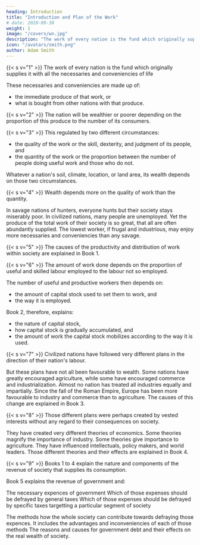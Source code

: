 ```yaml
---
heading: Introduction
title: "Introduction and Plan of the Work"
# date: 2020-09-30
weight: 1
image: "/covers/wn.jpg"
description: "The work of every nation is the fund which originally supplies it with all the necessaries and conveniencies of life"
icon: "/avatars/smith.png"
author: Adam Smith
---
```



{{< s v="1" >}} The work of every nation is the fund which originally supplies it with all the necessaries and conveniencies of life

These necessaries and conveniencies are made up of:
- the immediate produce of that work, or
- what is bought from other nations with that produce.


{{< s v="2" >}} The nation will be wealthier or poorer depending on the proportion of this produce to the number of its consumers.


{{< s v="3" >}} This regulated by two different circumstances:
- the quality of the work or the skill, dexterity, and judgment of its people, and
- the quantity of the work or the proportion between the number of people doing useful work and those who do not.


Whatever a nation's soil, climate, location, or land area, its wealth depends on those two circumstances.


{{< s v="4" >}} Wealth depends more on the quality of work than the quantity.

In savage nations of hunters, everyone hunts but their society stays miserably poor.
In civilized nations, many people are unemployed.
Yet the produce of the total work of their society is so great, that all are often abundantly supplied.
The lowest worker, if frugal and industrious, may enjoy more necessaries and conveniencies than any savage.

{{< s v="5" >}} The causes of the productivity and distribution of work within society are explained in Book 1.

{{< s v="6" >}} The amount of work done depends on the proportion of useful and skilled labour employed to the labour not so employed.

The number of useful and productive workers then depends on:
- the amount of capital stock used to set them to work, and
- the way it is employed.

Book 2, therefore, explains:
- the nature of capital stock,
- how capital stock is gradually accumulated, and
- the amount of work the capital stock mobilizes according to the way it is used.


{{< s v="7" >}} Civilized nations have followed very different plans in the direction of their nation's labour.

But these plans have not all been favourable to wealth.
Some nations have greatly encouraged agriculture, while some have encouraged commerce and industrialization.
Almost no nation has treated all industries equally and impartially.
Since the fall of the Roman Empire, Europe has been more favourable to industry and commerce than to agriculture.
The causes of this change are explained in Book 3.


{{< s v="8" >}} Those different plans were perhaps created by vested interests without any regard to their consequences on society.

They have created very different theories of economics.
Some theories magnify the importance of industry.
Some theories give importance to agriculture.
They have influenced intellectuals, policy makers, and world leaders.
Those different theories and their effects are explained in Book 4.


{{< s v="9" >}} Books 1 to 4 explain the nature and components of the revenue of society that supplies its consumption.

Book 5 explains the revenue of government and:

The necessary expences of government
Which of those expenses should be defrayed by general taxes
Which of those expenses should be defrayed by specific taxes targetting a particular segment of society

The methods how the whole society can contribute towards defraying those expences.
It includes the advantages and inconveniencies of each of those methods
The reasons and causes for government debt and their effects on the real wealth of society.
